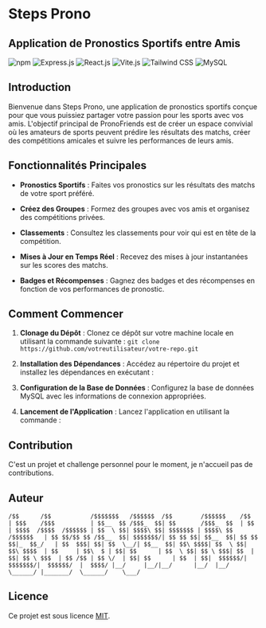 # Steps Prono 
## Application de Pronostics Sportifs entre Amis

![npm](https://img.shields.io/badge/npm-v7.24.0-green)
![Express.js](https://img.shields.io/badge/Express.js-v5.0.0-blue)
![React.js](https://img.shields.io/badge/React.js-v18.0.0-blue)
![Vite.js](https://img.shields.io/badge/Vite.js-v2.0.0-orange)
![Tailwind CSS](https://img.shields.io/badge/Tailwind%20CSS-v3.0.0-yellow)
![MySQL](https://img.shields.io/badge/MySQL-v8.0.0-blue)

## Introduction

Bienvenue dans Steps Prono, une application de pronostics sportifs conçue pour que vous puissiez partager votre passion pour les sports avec vos amis. L'objectif principal de PronoFriends est de créer un espace convivial où les amateurs de sports peuvent prédire les résultats des matchs, créer des compétitions amicales et suivre les performances de leurs amis.

## Fonctionnalités Principales

- **Pronostics Sportifs** : Faites vos pronostics sur les résultats des matchs de votre sport préféré.

- **Créez des Groupes** : Formez des groupes avec vos amis et organisez des compétitions privées.

- **Classements** : Consultez les classements pour voir qui est en tête de la compétition.

- **Mises à Jour en Temps Réel** : Recevez des mises à jour instantanées sur les scores des matchs.

- **Badges et Récompenses** : Gagnez des badges et des récompenses en fonction de vos performances de pronostic.

## Comment Commencer

1. **Clonage du Dépôt** : Clonez ce dépôt sur votre machine locale en utilisant la commande suivante : ``git clone https://github.com/votreutilisateur/votre-repo.git``

2. **Installation des Dépendances** : Accédez au répertoire du projet et installez les dépendances en exécutant :

3. **Configuration de la Base de Données** : Configurez la base de données MySQL avec les informations de connexion appropriées.

4. **Lancement de l'Application** : Lancez l'application en utilisant la commande :


## Contribution

C'est un projet et challenge personnel pour le moment, je n'accueil pas de contributions.
## Auteur

``
/$$      /$$           /$$$$$$$   /$$$$$$  /$$        /$$$$$$    /$$    
| $$$    /$$$          | $$__  $$ /$$$_  $$| $$       /$$$_  $$  | $$    
| $$$$  /$$$$  /$$$$$$ | $$  \ $$| $$$$\ $$| $$$$$$$ | $$$$\ $$ /$$$$$$  
| $$ $$/$$ $$ /$$__  $$| $$$$$$$/| $$ $$ $$| $$__  $$| $$ $$ $$|_  $$_/  
| $$  $$$| $$| $$  \__/| $$__  $$| $$\ $$$$| $$  \ $$| $$\ $$$$  | $$    
| $$\  $ | $$| $$      | $$  \ $$| $$ \ $$$| $$  | $$| $$ \ $$$  | $$ /$$
| $$ \/  | $$| $$      | $$  | $$|  $$$$$$/| $$$$$$$/|  $$$$$$/  |  $$$$/
|__/     |__/|__/      |__/  |__/ \______/ |_______/  \______/    \___/
``

## Licence

Ce projet est sous licence [MIT](LICENSE).
